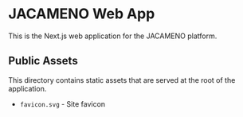 # JACAMENO Web App

This is the Next.js web application for the JACAMENO platform.

## Public Assets

This directory contains static assets that are served at the root of the application.

- `favicon.svg` - Site favicon
